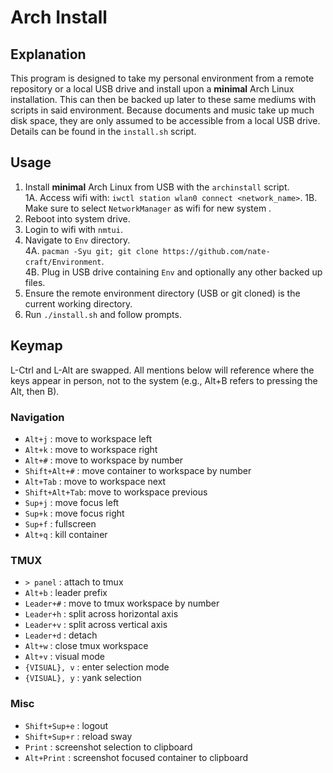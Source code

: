 # Arch Install

## Explanation

This program is designed to take my personal environment from a remote repository or a local
USB drive and install upon a **minimal** Arch Linux installation. This can then be backed up
later to these same mediums with scripts in said environment. Because documents and music
take up much disk space, they are only assumed to be accessible from a local USB drive.
Details can be found in the `install.sh` script.

## Usage

1. Install **minimal** Arch Linux from USB with the `archinstall` script.  
  1A. Access wifi with: `iwctl station wlan0 connect <network_name>`.
  1B. Make sure to select `NetworkManager` as wifi for new system .
2. Reboot into system drive.
3. Login to wifi with `nmtui`.
4. Navigate to `Env` directory.  
  4A. `pacman -Syu git; git clone https://github.com/nate-craft/Environment`.  
  4B. Plug in USB drive containing `Env` and optionally any other backed up files.  
5. Ensure the remote environment directory (USB or git cloned) is the current working directory.
6. Run `./install.sh` and follow prompts.

## Keymap

L-Ctrl and L-Alt are swapped. All mentions below will reference where the keys appear in person,
not to the system (e.g., Alt+B refers to pressing the Alt, then B).

### Navigation

- `Alt+j`        : move to workspace left
- `Alt+k`        : move to workspace right
- `Alt+#`        : move to workspace by number
- `Shift+Alt+#`  : move container to workspace by number
- `Alt+Tab`      : move to workspace next 
- `Shift+Alt+Tab`: move to workspace previous
- `Sup+j`        : move focus left
- `Sup+k`        : move focus right
- `Sup+f`        : fullscreen
- `Alt+q`        : kill container

### TMUX

- `> panel`      : attach to tmux
- `Alt+b`        : leader prefix
- `Leader+#`     : move to tmux workspace by number
- `Leader+h`     : split across horizontal axis
- `Leader+v`     : split across vertical axis
- `Leader+d`     : detach
- `Alt+w`        : close tmux workspace
- `Alt+v`        : visual mode
- `{VISUAL}, v`  : enter selection mode
- `{VISUAL}, y`  : yank selection

### Misc

- `Shift+Sup+e`  : logout
- `Shift+Sup+r`  : reload sway
- `Print`        : screenshot selection to clipboard
- `Alt+Print`    : screenshot focused container to clipboard

